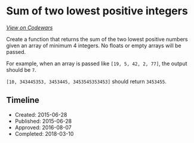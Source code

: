 # Sum of two lowest positive integers
[*View on Codewars*](https://www.codewars.com/kata/sum-of-two-lowest-positive-integers)

Create a function that returns the sum of the two lowest positive numbers given an array of minimum 4 integers. No floats or empty arrays will be passed.

For example, when an array is passed like `[19, 5, 42, 2, 77]`, the output should be `7`.

`[10, 343445353, 3453445, 3453545353453]` should return `3453455`.


## Timeline
- Created: 2015-06-28
- Published: 2015-06-28
- Approved: 2016-08-07
- Completed: 2018-03-10